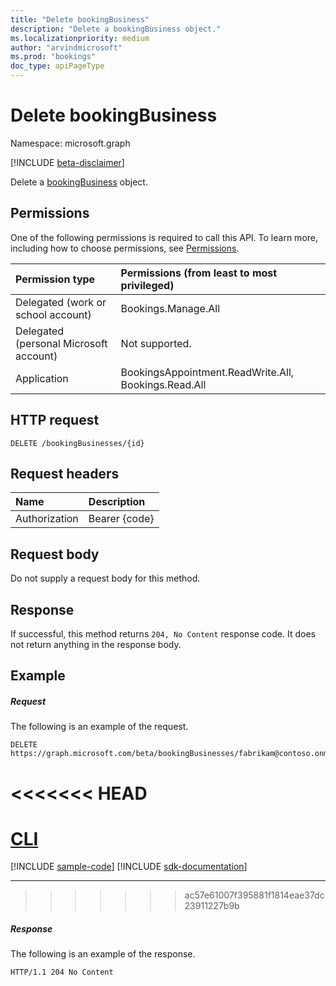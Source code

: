 ```yaml
---
title: "Delete bookingBusiness"
description: "Delete a bookingBusiness object."
ms.localizationpriority: medium
author: "arvindmicrosoft"
ms.prod: "bookings"
doc_type: apiPageType
---
```


# Delete bookingBusiness

Namespace: microsoft.graph

 [!INCLUDE [beta-disclaimer](../../includes/beta-disclaimer.md)]

Delete a [bookingBusiness](../resources/bookingbusiness.md) object.
## Permissions
One of the following permissions is required to call this API. To learn more, including how to choose permissions, see [Permissions](/graph/permissions-reference).

|Permission type      | Permissions (from least to most privileged)              |
|:--------------------|:---------------------------------------------------------|
|Delegated (work or school account) |  Bookings.Manage.All   |
|Delegated (personal Microsoft account) | Not supported.   |
|Application | BookingsAppointment.ReadWrite.All, Bookings.Read.All  |

## HTTP request
<!-- { "blockType": "ignored" } -->
```http
DELETE /bookingBusinesses/{id}

```
## Request headers
| Name       | Description|
|:---------------|:----------|
| Authorization  | Bearer {code}|

## Request body
Do not supply a request body for this method.


## Response
If successful, this method returns `204, No Content` response code. It does not return anything in the response body.

## Example
##### Request
The following is an example of the request.

<!-- {
  "blockType": "request",
  "name": "delete_bookingbusiness",
  "sampleKeys": ["fabrikam@contoso.onmicrosoft.com"]
}-->
```http
DELETE https://graph.microsoft.com/beta/bookingBusinesses/fabrikam@contoso.onmicrosoft.com
```

<<<<<<< HEAD
=======
# [CLI](#tab/cli)
[!INCLUDE [sample-code](../includes/snippets/cli/delete-bookingbusiness-cli-snippets.md)]
[!INCLUDE [sdk-documentation](../includes/snippets/snippets-sdk-documentation-link.md)]

---

>>>>>>> ac57e61007f395881f1814eae37dc23911227b9b
##### Response

The following is an example of the response.
<!-- {
  "blockType": "response",
  "truncated": true
} -->
```http
HTTP/1.1 204 No Content
```

<!-- uuid: 8fcb5dbc-d5aa-4681-8e31-b001d5168d79
2015-10-25 14:57:30 UTC -->
<!--
{
  "type": "#page.annotation",
  "description": "Delete bookingBusiness",
  "keywords": "",
  "section": "documentation",
  "tocPath": "",
  "suppressions": [
  ]
}
-->


